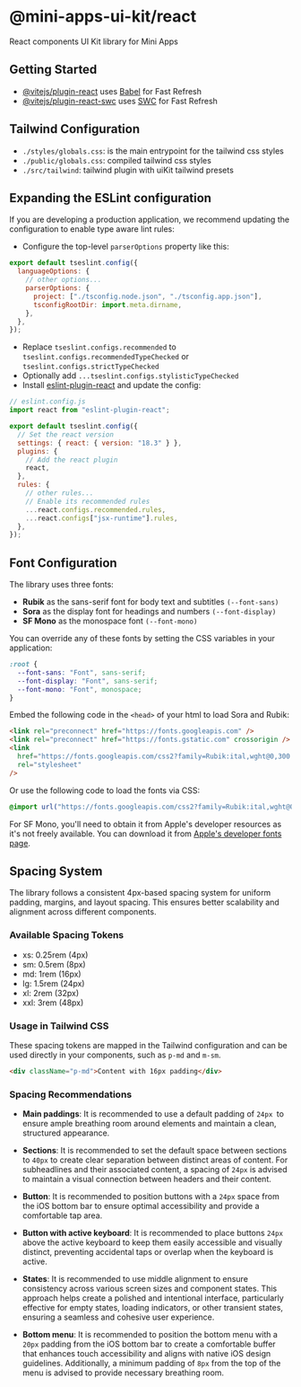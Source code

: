 # @mini-apps-ui-kit/react

React components UI Kit library for Mini Apps

## Getting Started

- [@vitejs/plugin-react](https://github.com/vitejs/vite-plugin-react/blob/main/packages/plugin-react/README.md) uses [Babel](https://babeljs.io/) for Fast Refresh
- [@vitejs/plugin-react-swc](https://github.com/vitejs/vite-plugin-react-swc) uses [SWC](https://swc.rs/) for Fast Refresh

## Tailwind Configuration

- `./styles/globals.css`: is the main entrypoint for the tailwind css styles
- `./public/globals.css`: compiled tailwind css styles
- `./src/tailwind`: tailwind plugin with uiKit tailwind presets

## Expanding the ESLint configuration

If you are developing a production application, we recommend updating the configuration to enable type aware lint rules:

- Configure the top-level `parserOptions` property like this:

```js
export default tseslint.config({
  languageOptions: {
    // other options...
    parserOptions: {
      project: ["./tsconfig.node.json", "./tsconfig.app.json"],
      tsconfigRootDir: import.meta.dirname,
    },
  },
});
```

- Replace `tseslint.configs.recommended` to `tseslint.configs.recommendedTypeChecked` or `tseslint.configs.strictTypeChecked`
- Optionally add `...tseslint.configs.stylisticTypeChecked`
- Install [eslint-plugin-react](https://github.com/jsx-eslint/eslint-plugin-react) and update the config:

```js
// eslint.config.js
import react from "eslint-plugin-react";

export default tseslint.config({
  // Set the react version
  settings: { react: { version: "18.3" } },
  plugins: {
    // Add the react plugin
    react,
  },
  rules: {
    // other rules...
    // Enable its recommended rules
    ...react.configs.recommended.rules,
    ...react.configs["jsx-runtime"].rules,
  },
});
```

## Font Configuration

The library uses three fonts:

- **Rubik** as the sans-serif font for body text and subtitles `(--font-sans)`
- **Sora** as the display font for headings and numbers `(--font-display)`
- **SF Mono** as the monospace font `(--font-mono)`

You can override any of these fonts by setting the CSS variables in your application:

```css
:root {
  --font-sans: "Font", sans-serif;
  --font-display: "Font", sans-serif;
  --font-mono: "Font", monospace;
}
```

Embed the following code in the `<head>` of your html to load Sora and Rubik:

```html
<link rel="preconnect" href="https://fonts.googleapis.com" />
<link rel="preconnect" href="https://fonts.gstatic.com" crossorigin />
<link
  href="https://fonts.googleapis.com/css2?family=Rubik:ital,wght@0,300..900;1,300..900&family=Sora:wght@100..800&display=swap"
  rel="stylesheet"
/>
```

Or use the following code to load the fonts via CSS:

```css
@import url("https://fonts.googleapis.com/css2?family=Rubik:ital,wght@0,300..900;1,300..900&family=Sora:wght@100..800&display=swap");
```

For SF Mono, you'll need to obtain it from Apple's developer resources as it's not freely available. You can download it from [Apple's developer fonts page](https://developer.apple.com/fonts/).

## Spacing System

The library follows a consistent 4px-based spacing system for uniform padding, margins, and layout spacing. This ensures better scalability and alignment across different components.

### Available Spacing Tokens

- xs: 0.25rem (4px)
- sm: 0.5rem (8px)
- md: 1rem (16px)
- lg: 1.5rem (24px)
- xl: 2rem (32px)
- xxl: 3rem (48px)

### Usage in Tailwind CSS

These spacing tokens are mapped in the Tailwind configuration and can be used directly in your components, such as `p-md` and `m-sm`.

```html
<div className="p-md">Content with 16px padding</div>
```

### Spacing Recommendations

- **Main paddings**: It is recommended to use a default padding of `24px `to ensure ample breathing room around elements and maintain a clean, structured appearance.

- **Sections**: It is recommended to set the default space between sections to `40px` to create clear separation between distinct areas of content. For subheadlines and their associated content, a spacing of `24px` is advised to maintain a visual connection between headers and their content.

- **Button**: It is recommended to position buttons with a `24px` space from the iOS bottom bar to ensure optimal accessibility and provide a comfortable tap area.

- **Button with active keyboard**: It is recommended to place buttons `24px` above the active keyboard to keep them easily accessible and visually distinct, preventing accidental taps or overlap when the keyboard is active.

- **States**: It is recommended to use middle alignment to ensure consistency across various screen sizes and component states. This approach helps create a polished and intentional interface, particularly effective for empty states, loading indicators, or other transient states, ensuring a seamless and cohesive user experience.

- **Bottom menu**: It is recommended to position the bottom menu with a `20px` padding from the iOS bottom bar to create a comfortable buffer that enhances touch accessibility and aligns with native iOS design guidelines. Additionally, a minimum padding of `8px` from the top of the menu is advised to provide necessary breathing room.
